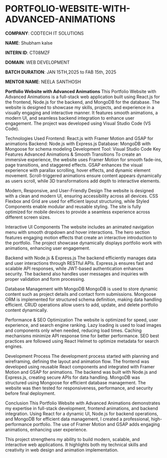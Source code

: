 # PORTFOLIO-WEBSITE-WITH-ADVANCED-ANIMATIONS
**COMPANY**: CODTECH IT SOLUTIONS

**NAME**: Shubham kalse

**INTERN ID**: CT08MZF

**DOMAIN**: WEB DEVELOPMENT

**BATCH DURATION**: JAN 15TH,2025 to FAB 15th, 2025

**MENTOR NAME**: NEELA SANTHOSH

**Portfolio Website with Advanced Animations**
This Portfolio Website with Advanced Animations is a full-stack web application built using React.js for the frontend, Node.js for the backend, and MongoDB for the database. The website is designed to showcase my skills, projects, and experience in a visually engaging and interactive manner. It features smooth animations, a modern UI, and seamless backend integration to enhance user engagement. The project was developed using Visual Studio Code (VS Code).

Technologies Used
Frontend: React.js with Framer Motion and GSAP for animations
Backend: Node.js with Express.js
Database: MongoDB with Mongoose for schema modeling
Development Tool: Visual Studio Code
Key Features
Advanced Animations & Smooth Transitions
To create an immersive experience, the website uses Framer Motion for smooth fade-ins, page transitions, and staggered effects. GSAP enhances the visual experience with parallax scrolling, hover effects, and dynamic element movement. Scroll-triggered animations ensure content appears dynamically as users scroll, while 3D transformations add depth to interactive elements.

Modern, Responsive, and User-Friendly Design
The website is designed with a clean and modern UI, ensuring accessibility across all devices. CSS Flexbox and Grid are used for efficient layout structuring, while Styled Components enable modular and reusable styling. The site is fully optimized for mobile devices to provide a seamless experience across different screen sizes.

Interactive UI Components
The website includes an animated navigation menu with smooth dropdown and hover interactions. The hero section features engaging motion effects that create an interactive introduction to the portfolio. The project showcase dynamically displays portfolio work with animations, enhancing user engagement.

Backend with Node.js & Express.js
The backend efficiently manages data and user interactions through RESTful APIs. Express.js ensures fast and scalable API responses, while JWT-based authentication enhances security. The backend also handles user messages and inquiries with proper validation and form processing.

Database Management with MongoDB
MongoDB is used to store dynamic content such as project details and contact form submissions. Mongoose ORM is implemented for structured schema definition, making data handling efficient. CRUD operations allow users to add, update, and delete portfolio content dynamically.

Performance & SEO Optimization
The website is optimized for speed, user experience, and search engine ranking. Lazy loading is used to load images and components only when needed, reducing load times. Caching mechanisms minimize API response time for better performance. SEO best practices are followed using React Helmet to optimize metadata for search engines.

Development Process
The development process started with planning and wireframing, defining the layout and animation flow. The frontend was developed using reusable React components and integrated with Framer Motion and GSAP for animations. The backend was built with Node.js and Express.js, creating secure APIs for data handling. MongoDB was structured using Mongoose for efficient database management. The website was then tested for responsiveness, performance, and security before final deployment.

Conclusion
This Portfolio Website with Advanced Animations demonstrates my expertise in full-stack development, frontend animations, and backend integration. Using React for a dynamic UI, Node.js for backend operations, and MongoDB for efficient data management, I created a professional, high-performance portfolio. The use of Framer Motion and GSAP adds engaging animations, enhancing user experience.

This project strengthens my ability to build modern, scalable, and interactive web applications. It highlights both my technical skills and creativity in web design and animation implementation.
